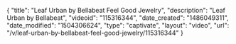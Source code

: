 {
    "title": "Leaf Urban by Bellabeat   Feel Good Jewelry",
    "description": "Leaf Urban by Bellabeat",
    "videoid": "115316344",
    "date_created": "1486049311",
    "date_modified": "1504306624",
    "type": "captivate",
    "layout": "video",
    "url": "\/v\/leaf-urban-by-bellabeat-feel-good-jewelry\/115316344"
}